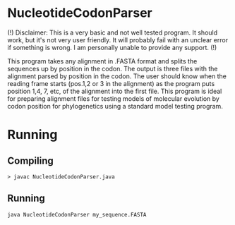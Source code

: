 # NucleotideCodonParser

(!) Disclaimer: This is a very basic and not well tested program. It should work, but it's not very user friendly. It will probably fail with an unclear error if something is wrong. I am personally unable to provide any support. (!)

This program takes any alignment in .FASTA format and splits the sequences up by position in the codon.  The output is three files with the alignment parsed by position in the codon.  The user should know when the reading frame starts (pos.1,2 or 3 in the alignment) as the program puts position 1,4, 7, etc, of the alignment into the first file.  This program is ideal for preparing alignment files for testing models of molecular evolution by codon position for phylogenetics using a standard model testing program.

# Running

## Compiling

```
> javac NucleotideCodonParser.java
```

## Running

```
java NucleotideCodonParser my_sequence.FASTA
```